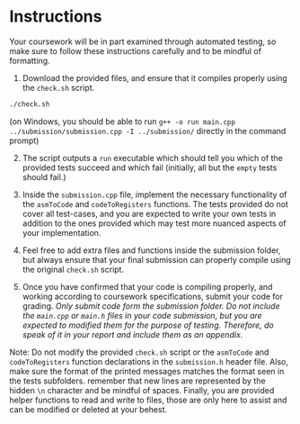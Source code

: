 Instructions
===
Your coursework will be in part examined through automated testing, so make sure to follow these instructions carefully and to be mindful of formatting.

1. Download the provided files, and ensure that it compiles properly using the `check.sh` script.
```bash
./check.sh
```
(on Windows, you should be able to run `g++ -o run main.cpp ../submission/submission.cpp -I ../submission/` directly in the command prompt)

2. The script outputs a `run` executable which should tell you which of the provided tests succeed and which fail (initially, all but the `empty` tests should fail.)

3. Inside the `submission.cpp` file, implement the necessary functionality of the `asmToCode` and `codeToRegisters` functions. The tests provided do not cover all test-cases, and you are expected to write your own tests in addition to the ones provided which may test more nuanced aspects of your implementation.

4. Feel free to add extra files and functions inside the submission folder, but always ensure that your final submission can properly compile using the original `check.sh` script.

5. Once you have confirmed that your code is compiling properly, and working according to coursework specifications, submit your code for grading. 
*Only submit code form the submission folder. Do not include the `main.cpp` or `main.h` files in your code submission, but you are expected to modified them for the purpose of testing. Therefore, do speak of it in your report and include them as an appendix.*

Note: Do not modify the provided `check.sh` script or the `asmToCode` and `codeToRegisters` function declarations in the `submission.h` header file. Also, make sure the format of the printed messages matches the format seen in the tests subfolders. remember that new lines are represented by the hidden `\n` character and be mindful of spaces. Finally, you are provided helper functions to read and write to files, those are only here to assist and can be modified or deleted at your behest.
